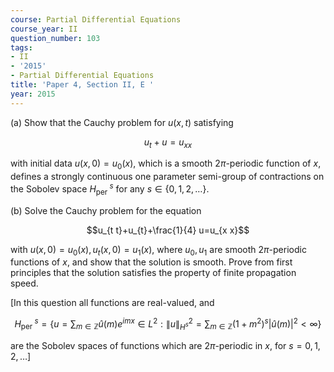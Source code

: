 ```yaml
---
course: Partial Differential Equations
course_year: II
question_number: 103
tags:
- II
- '2015'
- Partial Differential Equations
title: 'Paper 4, Section II, E '
year: 2015
---
```




(a) Show that the Cauchy problem for $u(x, t)$ satisfying

$$u_{t}+u=u_{x x}$$

with initial data $u(x, 0)=u_{0}(x)$, which is a smooth $2 \pi$-periodic function of $x$, defines a strongly continuous one parameter semi-group of contractions on the Sobolev space $H_{\text {per }}^{s}$ for any $s \in\{0,1,2, \ldots\}$.

(b) Solve the Cauchy problem for the equation

$$u_{t t}+u_{t}+\frac{1}{4} u=u_{x x}$$

with $u(x, 0)=u_{0}(x), u_{t}(x, 0)=u_{1}(x)$, where $u_{0}, u_{1}$ are smooth $2 \pi$-periodic functions of $x$, and show that the solution is smooth. Prove from first principles that the solution satisfies the property of finite propagation speed.

[In this question all functions are real-valued, and

$$H_{\text {per }}^{s}=\left\{u=\sum_{m \in \mathbb{Z}} \hat{u}(m) e^{i m x} \in L^{2}:\|u\|_{H^{s}}^{2}=\sum_{m \in \mathbb{Z}}\left(1+m^{2}\right)^{s}|\hat{u}(m)|^{2}<\infty\right\}$$

are the Sobolev spaces of functions which are $2 \pi$-periodic in $x$, for $s=0,1,2, \ldots]$